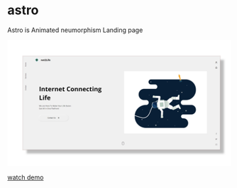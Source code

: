 # astro

Astro is Animated neumorphism Landing page 

![](ab(5).jpg)

[watch demo ](https://youtu.be/_PnuRURctGE)

